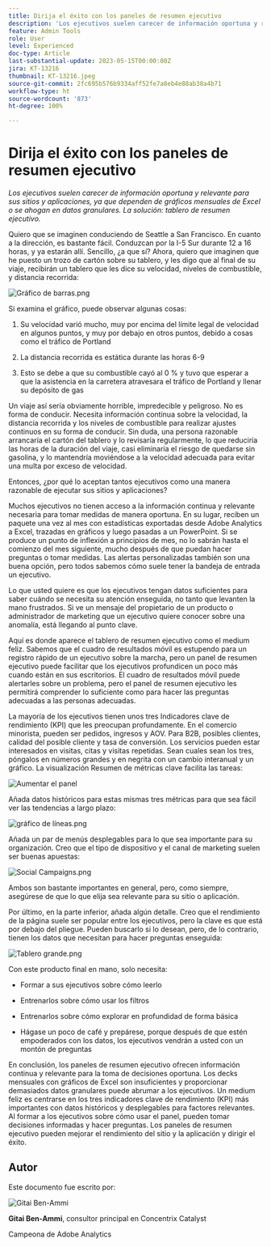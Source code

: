 ```yaml
---
title: Dirija el éxito con los paneles de resumen ejecutivo
description: 'Los ejecutivos suelen carecer de información oportuna y relevante para sus sitios y aplicaciones, ya que dependen de gráficos mensuales de Excel o se ahogan en datos granulares. La solución: tablero de resumen ejecutivo.'
feature: Admin Tools
role: User
level: Experienced
doc-type: Article
last-substantial-update: 2023-05-15T00:00:00Z
jira: KT-13216
thumbnail: KT-13216.jpeg
source-git-commit: 2fc695b576b9334aff52fe7a8eb4e88ab38a4b71
workflow-type: ht
source-wordcount: '873'
ht-degree: 100%

---
```



# Dirija el éxito con los paneles de resumen ejecutivo

_Los ejecutivos suelen carecer de información oportuna y relevante para sus sitios y aplicaciones, ya que dependen de gráficos mensuales de Excel o se ahogan en datos granulares. La solución: tablero de resumen ejecutivo._

Quiero que se imaginen conduciendo de Seattle a San Francisco. En cuanto a la dirección, es bastante fácil. Conduzcan por la I-5 Sur durante 12 a 16 horas, y ya estarán allí. Sencillo, ¿a que sí? Ahora, quiero que imaginen que he puesto un trozo de cartón sobre su tablero, y les digo que al final de su viaje, recibirán un tablero que les dice su velocidad, niveles de combustible, y distancia recorrida:

![Gráfico de barras.png](assets/bar-graph.png)

Si examina el gráfico, puede observar algunas cosas:

1. Su velocidad varió mucho, muy por encima del límite legal de velocidad en algunos puntos, y muy por debajo en otros puntos, debido a cosas como el tráfico de Portland

1. La distancia recorrida es estática durante las horas 6-9

1. Esto se debe a que su combustible cayó al 0 % y tuvo que esperar a que la asistencia en la carretera atravesara el tráfico de Portland y llenar su depósito de gas

Un viaje así sería obviamente horrible, impredecible y peligroso. No es forma de conducir. Necesita información continua sobre la velocidad, la distancia recorrida y los niveles de combustible para realizar ajustes continuos en su forma de conducir. Sin duda, una persona razonable arrancaría el cartón del tablero y lo revisaría regularmente, lo que reduciría las horas de la duración del viaje, casi eliminaría el riesgo de quedarse sin gasolina, y lo mantendría moviéndose a la velocidad adecuada para evitar una multa por exceso de velocidad.

Entonces, ¿por qué lo aceptan tantos ejecutivos como una manera razonable de ejecutar sus sitios y aplicaciones?

Muchos ejecutivos no tienen acceso a la información continua y relevante necesaria para tomar medidas de manera oportuna. En su lugar, reciben un paquete una vez al mes con estadísticas exportadas desde Adobe Analytics a Excel, trazadas en gráficos y luego pasadas a un PowerPoint. Si se produce un punto de inflexión a principios de mes, no lo sabrán hasta el comienzo del mes siguiente, mucho después de que puedan hacer preguntas o tomar medidas. Las alertas personalizadas también son una buena opción, pero todos sabemos cómo suele tener la bandeja de entrada un ejecutivo.

Lo que usted quiere es que los ejecutivos tengan datos suficientes para saber cuándo se necesita su atención enseguida, no tanto que levanten la mano frustrados. Si ve un mensaje del propietario de un producto o administrador de marketing que un ejecutivo quiere conocer sobre una anomalía, está llegando al punto clave.

Aquí es donde aparece el tablero de resumen ejecutivo como el medium feliz. Sabemos que el cuadro de resultados móvil es estupendo para un registro rápido de un ejecutivo sobre la marcha, pero un panel de resumen ejecutivo puede facilitar que los ejecutivos profundicen un poco más cuando están en sus escritorios. El cuadro de resultados móvil puede alertarles sobre un problema, pero el panel de resumen ejecutivo les permitirá comprender lo suficiente como para hacer las preguntas adecuadas a las personas adecuadas.

La mayoría de los ejecutivos tienen unos tres Indicadores clave de rendimiento (KPI) que les preocupan profundamente. En el comercio minorista, pueden ser pedidos, ingresos y AOV. Para B2B, posibles clientes, calidad del posible cliente y tasa de conversión. Los servicios pueden estar interesados en visitas, citas y visitas repetidas. Sean cuales sean los tres, póngalos en números grandes y en negrita con un cambio interanual y un gráfico. La visualización Resumen de métricas clave facilita las tareas:

![Aumentar el panel](assets/zoom-in-panel.png)

Añada datos históricos para estas mismas tres métricas para que sea fácil ver las tendencias a largo plazo:

![gráfico de líneas.png](assets/line-graph.png)

Añada un par de menús desplegables para lo que sea importante para su organización. Creo que el tipo de dispositivo y el canal de marketing suelen ser buenas apuestas:

![Social Campaigns.png](assets/social-campaigns.png)

Ambos son bastante importantes en general, pero, como siempre, asegúrese de que lo que elija sea relevante para su sitio o aplicación.

Por último, en la parte inferior, añada algún detalle. Creo que el rendimiento de la página suele ser popular entre los ejecutivos, pero la clave es que está por debajo del pliegue. Pueden buscarlo si lo desean, pero, de lo contrario, tienen los datos que necesitan para hacer preguntas enseguida:

![Tablero grande.png](assets/large-dashboard.png)

Con este producto final en mano, solo necesita:

- Formar a sus ejecutivos sobre cómo leerlo

- Entrenarlos sobre cómo usar los filtros

- Entrenarlos sobre cómo explorar en profundidad de forma básica

- Hágase un poco de café y prepárese, porque después de que estén empoderados con los datos, los ejecutivos vendrán a usted con un montón de preguntas

En conclusión, los paneles de resumen ejecutivo ofrecen información continua y relevante para la toma de decisiones oportuna. Los decks mensuales con gráficos de Excel son insuficientes y proporcionar demasiados datos granulares puede abrumar a los ejecutivos. Un medium feliz es centrarse en los tres indicadores clave de rendimiento (KPI) más importantes con datos históricos y desplegables para factores relevantes. Al formar
a los ejecutivos sobre cómo usar el panel, pueden tomar decisiones informadas y hacer preguntas. Los paneles de resumen ejecutivo pueden mejorar el rendimiento del sitio y la aplicación y dirigir el éxito.

## Autor

Este documento fue escrito por:

![Gitai Ben-Ammi](assets/gitai-ben-ammi.png)

**Gitai Ben-Ammi**, consultor principal en Concentrix Catalyst

Campeona de Adobe Analytics
